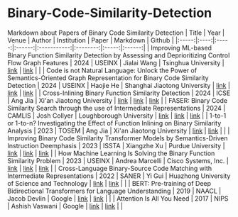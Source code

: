 # Binary-Code-Similarity-Detection
Markdown about Papers of Binary Code Similarity Detection
| Title | Year | Venue | Author | Institution | Paper | Markdown | Github | 
|:-----:|:----:|:-----:|:------:|:-----------:|:--------:|:-----:|:------:|
| Improving ML-based Binary Function Similarity Detection by Assessing and Deprioritizing Control Flow Graph Features | 2024 | USEINX | Jialai Wang | Tsinghua University | [link](https://www.usenix.org/system/files/usenixsecurity24-wang-jialai.pdf) | [link](https://github.com/LeoF1tz/Binary-Code-Similarity-Detection/blob/main/md/2024_USENIX_Improving_ML-based_Binary_Function_Similarity_Detection_by.md) |   |
| Code is not Natural Language: Unlock the Power of Semantics-Oriented Graph Representation for Binary Code Similarity Detection | 2024 | USEINX | Haojie He | Shanghai Jiaotong University | [link](https://www.usenix.org/system/files/sec24summer-prepub-346-he.pdf) | [link](https://github.com/LeoF1tz/Binary-Code-Similarity-Detection/blob/main/md/2024_USEINX_Code%20is%20not%20Natural%20Language%3A%20Unlock%20the%20Power%20of%20Semantics-Oriented%20Graph%20Representation%20for%20Binary%20Code%20Similarity%20Detection.md) | [link](https://github.com/NSSL-SJTU/HermesSim) |
| Cross-Inlining Binary Function Similarity Detection | 2024 | ICSE | Ang Jia | Xi'an Jiaotong University | [link](https://dl.acm.org/doi/abs/10.1145/3597503.3639080) | [link](https://github.com/LeoF1tz/Binary-Code-Similarity-Detection/blob/main/md/2024_ICSE_Cross-Inlining%20Binary%20Function%20Similarity%20Detection.md) | [link](https://github.com/island255/cross-inlining_binary_function_similarity) |
| FASER: Binary Code Similarity Search through the use of Intermediate Representations | 2024 | CAMLIS | Josh Collyer | Loughborough University | [link](https://arxiv.org/pdf/2310.03605.pdf) | [link](https://github.com/LeoF1tz/Binary-Code-Similarity-Detection/blob/main/md/2024_CAMLIS_FASER%3A%20Binary%20Code%20Similarity%20Search%20through%20the%20%20use%20of%20Intermediate%20Representations.md) | [link](https://github.com/br0kej/FASER) |
| 1-to-1 or 1-to-n? Investigating the Effect of Function Inlining on Binary Similarity Analysis | 2023 | TOSEM | Ang Jia | Xi'an Jiaotong University | [link](https://dl.acm.org/doi/10.1145/3561385) | [link](https://github.com/LeoF1tz/Binary-Code-Similarity-Detection/blob/main/md/2023_TOSEM_1-to-1%20or%201-to-n%3F%20Investigating%20the%20Effect%20of%20Function%20Inlining%20on%20Binary%20Similarity%20Analysis.md) |   |
| Improving Binary Code Similarity Transformer Models by Semantics-Driven Instruction Deemphasis | 2023 | ISSTA | Xiangzhe Xu | Purdue University | [link](https://dl.acm.org/doi/pdf/10.1145/3597926.3598121) | [link](https://github.com/LeoF1tz/Binary-Code-Similarity-Detection/blob/main/md/2023_ISSTA_Improving%20Binary%20Code%20Similarity%20Transformer%20Models%20by%20Semantics-Driven%20Instruction%20Deemphasis.md) | [link](https://zenodo.org/record/7978808) |
| How Machine Learning Is Solving the Binary Function Similarity Problem | 2023 | USEINX | Andrea Marcelli | 	Cisco Systems, Inc. | [link](https://www.s3.eurecom.fr/docs/usenixsec22_marcelli.pdf) | [link](https://github.com/LeoF1tz/Binary-Code-Similarity-Detection/blob/main/md/2022_USEINX_How%20Machine%20Learning%20Is%20Solving%20the%20Binary%20Function%20Similarity%20Problem.md) | [link](https://github.com/Cisco-Talos/binary_function_similarity) |
| Cross-Language Binary-Source Code Matching with Intermediate Representations | 2022 | SANER | Yi Gui | Huazhong University of Science and Technology | [link](https://www.computer.org/csdl/proceedings-article/saner/2022/378600a601/1FbSWHbL3vq) | [link](https://github.com/LeoF1tz/Binary-Code-Similarity-Detection/blob/main/md/2022_SANER_Cross-Language%20Binary-Source%20Code%20Matching%20with%20%20Intermediate%20Representations.md) |    |
| BERT: Pre-training of Deep Bidirectional Transformers for Language Understanding | 2019 | NAACL | Jacob Devlin | Google | [link](https://arxiv.org/abs/1810.04805) | [link](https://github.com/LeoF1tz/Binary-Code-Similarity-Detection/blob/main/md/2019_NAACL_BERT%3A%20Pre-training%20of%20Deep%20Bidirectional%20Transformers%20for%20Language%20Understanding.md) |   | 
| Attention Is All You Need | 2017 | NIPS | Ashish Vaswani | Google | [link](https://arxiv.org/abs/1706.03762) | [link](https://github.com/LeoF1tz/Binary-Code-Similarity-Detection/blob/main/md/2017_NIPS_Attention%20Is%20All%20You%20Need.md) |   |
